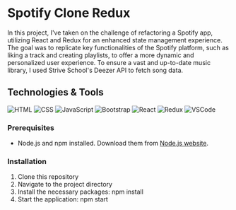 # Spotify Clone Redux
In this project, I've taken on the challenge of refactoring a Spotify app, utilizing React and Redux for an enhanced state management experience.
The goal was to replicate key functionalities of the Spotify platform, such as liking a track and creating playlists, to offer a more dynamic and personalized user experience. To ensure a vast and up-to-date music library, I used Strive School's Deezer API to fetch song data.

## Technologies & Tools
![HTML](https://img.shields.io/badge/HTML-282C34?logo=html5&logoColor=E34F26)
![CSS](https://img.shields.io/badge/CSS-282C34?logo=css3&logoColor=1572B6)
![JavaScript](https://img.shields.io/badge/JavaScript-282C34?logo=javascript&logoColor=F7DF1E)
![Bootstrap](https://img.shields.io/badge/Bootstrap-282C34?logo=bootstrap&logoColor=7952B3)
![React](https://img.shields.io/badge/React-282C34?logo=react&logoColor=61DAFB)
![Redux](https://img.shields.io/badge/Redux-282C34?logo=redux&logoColor=764ABC)
![VSCode](https://img.shields.io/badge/VSCode-282C34?logo=visualstudiocode&logoColor=007ACC)


### Prerequisites

- Node.js and npm installed. Download them from [Node.js website](https://nodejs.org/).

### Installation

1. Clone this repository
2. Navigate to the project directory
3. Install the necessary packages: npm install
4. Start the application: npm start
